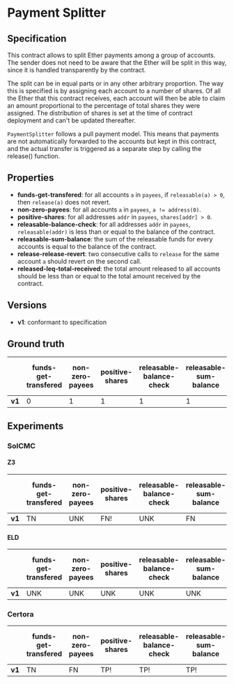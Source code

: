 # Payment Splitter

## Specification
This contract allows to split Ether payments among a group of accounts. The sender does not need to be aware that the Ether will be split in this way, since it is handled transparently by the contract.

The split can be in equal parts or in any other arbitrary proportion. The way this is specified is by assigning each account to a number of shares. Of all the Ether that this contract receives, each account will then be able to claim an amount proportional to the percentage of total shares they were assigned. The distribution of shares is set at the time of contract deployment and can't be updated thereafter.

 `PaymentSplitter` follows a pull payment model. This means that payments are not automatically forwarded to the accounts but kept in this contract, and the actual transfer is triggered as a separate step by calling the release() function.

## Properties
- **funds-get-transfered**: for all accounts `a` in `payees`, if `releasable(a) > 0`, then `release(a)` does not revert.
- **non-zero-payees**:  for all accounts `a` in `payees`, `a != address(0)`.
- **positive-shares**:  for all addresses `addr` in `payees`, `shares[addr] > 0`.
- **releasable-balance-check**:  for all addresses `addr` in `payees`, `releasable(addr)` is less than or equal to the balance of the contract.
- **releasable-sum-balance**:  the sum of the releasable funds for every accounts is equal to the balance of the contract.
- **release-release-revert**: two consecutive calls to `release` for the same account `a` should revert on the second call.
- **released-leq-total-received**: the total amount released to all accounts should be less than or equal to the total amount received by the contract.

## Versions
- **v1**: conformant to specification

## Ground truth
|        | funds-get-transfered        | non-zero-payees             | positive-shares             | releasable-balance-check    | releasable-sum-balance      | release-release-revert      | released-leq-total-received |
|--------|-----------------------------|-----------------------------|-----------------------------|-----------------------------|-----------------------------|-----------------------------|-----------------------------|
| **v1** | 0                           | 1                           | 1                           | 1                           | 1                           | 1                           | 1                           |
 

## Experiments
### SolCMC
#### Z3
|        | funds-get-transfered        | non-zero-payees             | positive-shares             | releasable-balance-check    | releasable-sum-balance      | release-release-revert      | released-leq-total-received |
|--------|-----------------------------|-----------------------------|-----------------------------|-----------------------------|-----------------------------|-----------------------------|-----------------------------|
| **v1** | TN                          | UNK                         | FN!                         | UNK                         | FN                          | UNK                         | FN!                         |
 

#### ELD
|        | funds-get-transfered        | non-zero-payees             | positive-shares             | releasable-balance-check    | releasable-sum-balance      | release-release-revert      | released-leq-total-received |
|--------|-----------------------------|-----------------------------|-----------------------------|-----------------------------|-----------------------------|-----------------------------|-----------------------------|
| **v1** | UNK                         | UNK                         | UNK                         | UNK                         | UNK                         | UNK                         | UNK                         |
 


### Certora
|        | funds-get-transfered        | non-zero-payees             | positive-shares             | releasable-balance-check    | releasable-sum-balance      | release-release-revert      | released-leq-total-received |
|--------|-----------------------------|-----------------------------|-----------------------------|-----------------------------|-----------------------------|-----------------------------|-----------------------------|
| **v1** | TN                          | FN                          | TP!                         | TP!                         | TP!                         | TP!                         | TP!                         |
 

